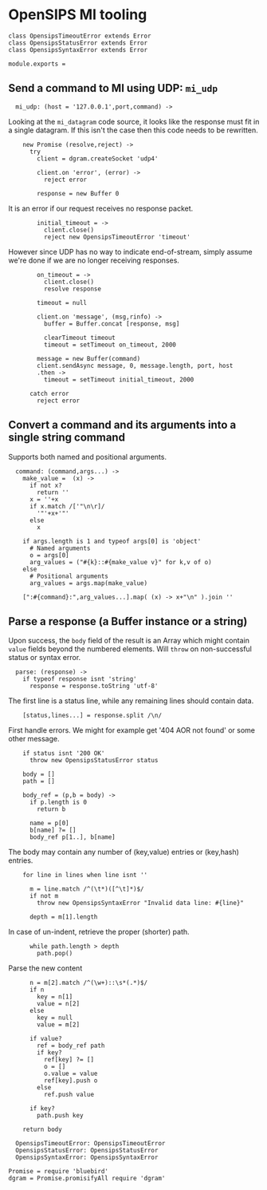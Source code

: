 OpenSIPS MI tooling
===================

    class OpensipsTimeoutError extends Error
    class OpensipsStatusError extends Error
    class OpensipsSyntaxError extends Error

    module.exports =

Send a command to MI using UDP: `mi_udp`
----------------------------------------

      mi_udp: (host = '127.0.0.1',port,command) ->

Looking at the `mi_datagram` code source, it looks like the response must fit in a single datagram.
If this isn't the case then this code needs to be rewritten.

        new Promise (resolve,reject) ->
          try
            client = dgram.createSocket 'udp4'

            client.on 'error', (error) ->
              reject error

            response = new Buffer 0

It is an error if our request receives no response packet.

            initial_timeout = ->
              client.close()
              reject new OpensipsTimeoutError 'timeout'

However since UDP has no way to indicate end-of-stream, simply assume we're done if we are no longer receiving responses.

            on_timeout = ->
              client.close()
              resolve response

            timeout = null

            client.on 'message', (msg,rinfo) ->
              buffer = Buffer.concat [response, msg]

              clearTimeout timeout
              timeout = setTimeout on_timeout, 2000

            message = new Buffer(command)
            client.sendAsync message, 0, message.length, port, host
            .then ->
              timeout = setTimeout initial_timeout, 2000

          catch error
            reject error

Convert a command and its arguments into a single string command
----------------------------------------------------------------

Supports both named and positional arguments.

      command: (command,args...) ->
        make_value =  (x) ->
          if not x?
            return ''
          x = ''+x
          if x.match /['"\n\r]/
            '"'+x+'"'
          else
            x

        if args.length is 1 and typeof args[0] is 'object'
          # Named arguments
          o = args[0]
          arg_values = ("#{k}::#{make_value v}" for k,v of o)
        else
          # Positional arguments
          arg_values = args.map(make_value)

        [":#{command}:",arg_values...].map( (x) -> x+"\n" ).join ''

Parse a response (a Buffer instance or a string)
------------------------------------------------

Upon success, the `body` field of the result is an Array which might contain `value` fields beyond the numbered elements.
Will `throw` on non-successful status or syntax error.

      parse: (response) ->
        if typeof response isnt 'string'
          response = response.toString 'utf-8'

The first line is a status line, while any remaining lines should contain data.

        [status,lines...] = response.split /\n/

First handle errors. We might for example get '404 AOR not found' or some other message.

        if status isnt '200 OK'
          throw new OpensipsStatusError status

        body = []
        path = []

        body_ref = (p,b = body) ->
          if p.length is 0
            return b

          name = p[0]
          b[name] ?= []
          body_ref p[1..], b[name]

The body may contain any number of (key,value) entries or (key,hash) entries.

        for line in lines when line isnt ''

          m = line.match /^(\t*)([^\t]*)$/
          if not m
            throw new OpensipsSyntaxError "Invalid data line: #{line}"

          depth = m[1].length

In case of un-indent, retrieve the proper (shorter) path.

          while path.length > depth
            path.pop()

Parse the new content

          n = m[2].match /^(\w+)::\s*(.*)$/
          if n
            key = n[1]
            value = n[2]
          else
            key = null
            value = m[2]

          if value?
            ref = body_ref path
            if key?
              ref[key] ?= []
              o = []
              o.value = value
              ref[key].push o
            else
              ref.push value

          if key?
            path.push key

        return body

      OpensipsTimeoutError: OpensipsTimeoutError
      OpensipsStatusError: OpensipsStatusError
      OpensipsSyntaxError: OpensipsSyntaxError

    Promise = require 'bluebird'
    dgram = Promise.promisifyAll require 'dgram'
